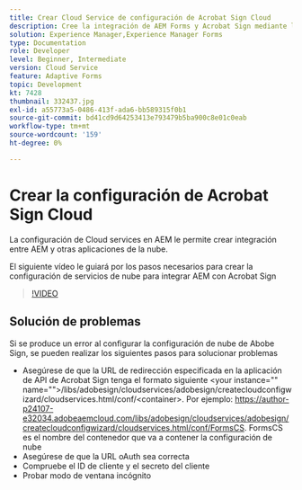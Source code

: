 ```yaml
---
title: Crear Cloud Service de configuración de Acrobat Sign Cloud
description: Cree la integración de AEM Forms y Acrobat Sign mediante la configuración de los servicios de nube.
solution: Experience Manager,Experience Manager Forms
type: Documentation
role: Developer
level: Beginner, Intermediate
version: Cloud Service
feature: Adaptive Forms
topic: Development
kt: 7428
thumbnail: 332437.jpg
exl-id: a55773a5-0486-413f-ada6-bb589315f0b1
source-git-commit: bd41cd9d64253413e793479b5ba900c8e01c0eab
workflow-type: tm+mt
source-wordcount: '159'
ht-degree: 0%

---
```


# Crear la configuración de Acrobat Sign Cloud

La configuración de Cloud services en AEM le permite crear integración entre AEM y otras aplicaciones de la nube.

El siguiente vídeo le guiará por los pasos necesarios para crear la configuración de servicios de nube para integrar AEM con Acrobat Sign

>[!VIDEO](https://video.tv.adobe.com/v/332437?quality=12&learn=on)

## Solución de problemas

Si se produce un error al configurar la configuración de nube de Abobe Sign, se pueden realizar los siguientes pasos para solucionar problemas
* Asegúrese de que la URL de redirección especificada en la aplicación de API de Acrobat Sign tenga el formato siguiente
&lt;your instance=&quot;&quot; name=&quot;&quot;>/libs/adobesign/cloudservices/adobesign/createcloudconfigwizard/cloudservices.html/conf/&lt;container>.
Por ejemplo: https://author-p24107-e32034.adobeaemcloud.com/libs/adobesign/cloudservices/adobesign/createcloudconfigwizard/cloudservices.html/conf/FormsCS. FormsCS es el nombre del contenedor que va a contener la configuración de nube
* Asegúrese de que la URL oAuth sea correcta
* Compruebe el ID de cliente y el secreto del cliente
* Probar modo de ventana incógnito

